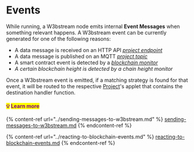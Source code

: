 # Events



While running, a W3bstream node emits internal **Event Messages** when something relevant happens. A W3bstream event can be currently generated  for one of the following reasons:

* A data message is received on an HTTP API [_project_ _endpoint_](../sending-messages-to-w3bstream.md#sending-data-using-http)
* A data message is published on an MQTT [_project topic_](../sending-messages-to-w3bstream.md#sending-data-using-mqtt)
* A smart contract event is detected by a [_blockchain monitor_](../reacting-to-blockchain-events.md)
* _A certain blockchain height is detected by a chain height monitor_

Once a W3bstream event is emitted, if a matching strategy is found for that event, it will be routed to the respective [Project](events.md#projects)'s applet that contains the destination handler function.

#### &#x20;<mark style="color:purple;">**💡**</mark> <mark style="color:purple;"></mark><mark style="color:purple;">Learn more</mark>

{% content-ref url="../sending-messages-to-w3bstream.md" %}
[sending-messages-to-w3bstream.md](../sending-messages-to-w3bstream.md)
{% endcontent-ref %}

{% content-ref url="../reacting-to-blockchain-events.md" %}
[reacting-to-blockchain-events.md](../reacting-to-blockchain-events.md)
{% endcontent-ref %}

